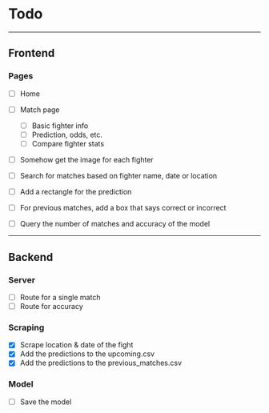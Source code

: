 # Todo

---

## Frontend

### Pages
- [ ] Home
- [ ] Match page
    - [ ] Basic fighter info
    - [ ] Prediction, odds, etc.
    - [ ] Compare fighter stats
- [ ] Somehow get the image for each fighter

- [ ] Search for matches based on fighter name, date or location
- [ ] Add a rectangle for the prediction
- [ ] For previous matches, add a box that says correct or incorrect
- [ ] Query the number of matches and accuracy of the model

---

## Backend

### Server
- [ ] Route for a single match
- [ ] Route for accuracy   

### Scraping
- [x] Scrape location & date of the fight
- [x] Add the predictions to the upcoming.csv
- [x] Add the predictions to the previous_matches.csv

### Model
- [ ] Save the model


